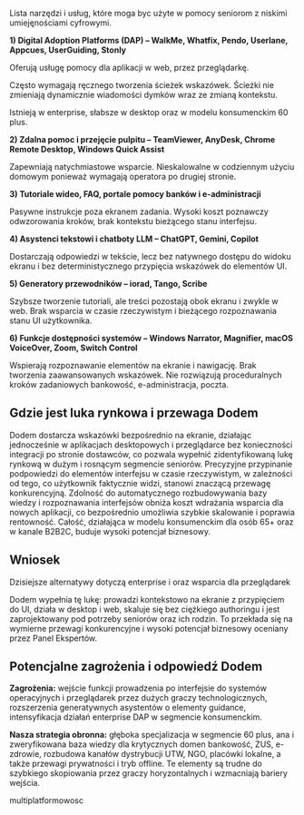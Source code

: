Lista narzędzi i usług, które moga byc użyte w pomocy seniorom z niskimi umiejęnościami cyfrowymi.

**1) Digital Adoption Platforms (DAP) – WalkMe, Whatfix, Pendo, Userlane, Appcues, UserGuiding, Stonly**

Oferują usługę pomocy dla aplikacji w web, przez przeglądarkę.

Często wymagają ręcznego tworzenia ścieżek wskazówek. Ścieżki nie zmieniają dynamicznie wiadomości dymków wraz ze zmianą kontekstu.

Istnieją w enterprise, słabsze w desktop oraz w modelu konsumenckim 60 plus.

**2) Zdalna pomoc i przejęcie pulpitu – TeamViewer, AnyDesk, Chrome Remote Desktop, Windows Quick Assist**

Zapewniają natychmiastowe wsparcie. Nieskalowalne w codziennym użyciu domowym ponieważ wymagają operatora po drugiej stronie.

**3) Tutoriale wideo, FAQ, portale pomocy banków i e-administracji**

Pasywne instrukcje poza ekranem zadania. Wysoki koszt poznawczy odwzorowania kroków, brak kontekstu bieżącego stanu interfejsu.

**4) Asystenci tekstowi i chatboty LLM – ChatGPT, Gemini, Copilot**

Dostarczają odpowiedzi w tekście, lecz bez natywnego dostępu do widoku ekranu i bez deterministycznego przypięcia wskazówek do elementów UI.

**5) Generatory przewodników – iorad, Tango, Scribe**

Szybsze tworzenie tutoriali, ale treści pozostają obok ekranu i zwykle w web. Brak wsparcia w czasie rzeczywistym i bieżącego rozpoznawania stanu UI użytkownika.

**6) Funkcje dostępności systemów – Windows Narrator, Magnifier, macOS
VoiceOver, Zoom, Switch Control**

Wspierają rozpoznawanie elementów na ekranie i nawigację. Brak tworzenia zaawansowanych wskazówek. Nie rozwiązują proceduralnych kroków zadaniowych bankowość, e-administracja, poczta.

## **Gdzie jest luka rynkowa i przewaga Dodem**

Dodem dostarcza wskazówki bezpośrednio na ekranie, działając jednocześnie w aplikacjach desktopowych i przeglądarce bez konieczności integracji po stronie dostawców, co pozwala wypełnić zidentyfikowaną lukę rynkową w dużym i rosnącym segmencie seniorów. Precyzyjne przypinanie podpowiedzi do elementów interfejsu w czasie rzeczywistym, w zależności od tego, co użytkownik faktycznie widzi, stanowi znaczącą przewagę konkurencyjną. Zdolność do automatycznego rozbudowywania bazy wiedzy i rozpoznawania interfejsów obniża koszt wdrażania wsparcia dla nowych aplikacji, co bezpośrednio umożliwia szybkie skalowanie i poprawia rentowność. Całość, działająca w modelu konsumenckim dla osób 65+ oraz w kanale B2B2C, buduje wysoki potencjał biznesowy.

## **Wniosek**

Dzisiejsze alternatywy dotyczą enterprise i oraz wsparcia dla przeglądarek

Dodem wypełnia tę lukę: prowadzi
kontekstowo na ekranie z przypięciem do UI, działa w desktop i web, skaluje się
bez ciężkiego authoringu i jest zaprojektowany pod potrzeby seniorów oraz ich
rodzin. To przekłada się na wymierne przewagi konkurencyjne i wysoki potencjał
biznesowy oceniany przez Panel Ekspertów.

## **Potencjalne zagrożenia i odpowiedź Dodem**

**Zagrożenia:** wejście funkcji prowadzenia po interfejsie do systemów operacyjnych i
przeglądarek przez dużych graczy technologicznych, rozszerzenia generatywnych
asystentów o elementy guidance, intensyfikacja działań enterprise DAP w
segmencie konsumenckim.

**Nasza strategia obronna:** głęboka
specjalizacja w segmencie 60 plus, ana i zweryfikowana baza wiedzy dla
krytycznych domen bankowość, ZUS, e-zdrowie, rozbudowa kanałów dystrybucji UTW,
NGO, placówki lokalne, a także przewagi prywatności i tryb offline. Te elementy
są trudne do szybkiego skopiowania przez graczy horyzontalnych i wzmacniają
bariery wejścia.

multiplatformowosc
